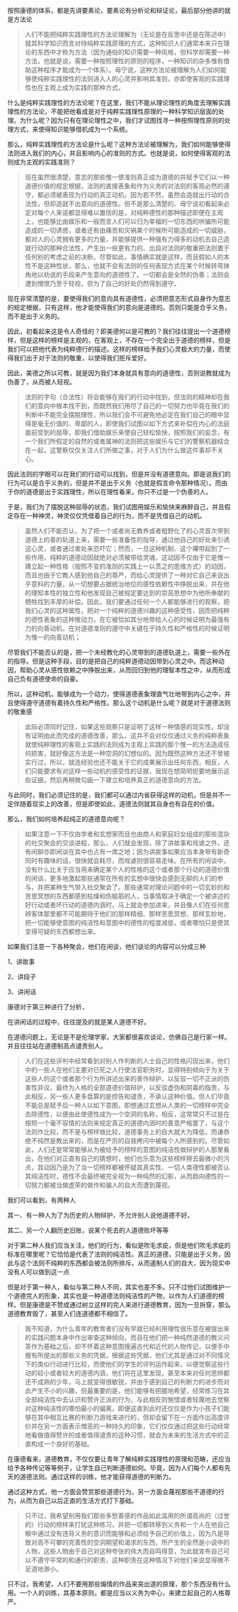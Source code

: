 <p data-pid="xzTCPujK">按照康德的体系，都是先讲要素论，要素论有分析论和辩证论，最后部分他讲的就是方法论</p><blockquote data-pid="aSsfUT9V">人们不能把纯粹实践理性的方法论理解为（无论是在反思中还是在陈述中）就其科学知识而言对待纯粹实践原理的方式，这种知识人们通常本来只在理论的东西中才称为方法（因为通俗的知识需要一种风格，但科学却需要一种方法，也就是说，需要一种按照理性的原则的程序，一种知识的杂多惟有借助这种程序才能成为一个体系）。毋宁说，这种方法论被理解为人们如何能够使纯粹实践理性的法则进入人的心灵并影响其准则，亦即使客观的实践理性也在主观上成为实践的那种方式。</blockquote><p data-pid="mrT4_zKr">什么是纯粹实践理性的方法论呢？在这里，我们不能从理论理性的角度去理解实践理性的方法论，不能把他看成是对于纯粹实践理性原理的一种科学知识层面的处理。为什么呢？因为只有在理论理性之中，我们才试图找寻一种按照理性原则的处理方式，来使得知识能够借机成为一个系统。</p><p data-pid="Ry56EaUi">那么，纯粹实践理性的方法论是什么呢？这种方法论被理解为，我们如何能够使得法则进入我们的内心，并且影响内心的准则的方式。也就是说，如何使得客观的法则成为主观的实践准则？</p><blockquote data-pid="O43wEaPk">现在虽然很清楚，意志的那些惟一使准则真正成为道德的并赋予它们以一种道德价值的规定根据，法则的直接表象和作为义务的对法则的客观必然的遵守，都必须被表现为行动的真正动机，因为若不然，虽然会造就出行动的合法性，但却造就不出意向的道德性。但不是那么清楚的、毋宁说初看起来必定对每个人来说都显得难以置信的是，对纯粹德性的那种描述即便在主观上，也能够比由娱乐和一般而言人们可以归为幸福的一切东西的哄骗所可能造成的一切诱惑，或者还有由痛苦和灾祸某个时候所可能造成的一切威胁，都对人的心灵拥有更多的力量，并能够提供一种强有力得多的动机去自己造就行动的那种合法性，产生出一些更有力的、出自对法则的敬重把法则置于任何别的考虑之前的决断。尽管如此，事情确实就是这样，而且假如人的本性不是这种性状，那么，也就不会有法则的任何表现方式在某个时候转弯抹角地以劝说的手段来产生意向的道德性了。一切都会是全然的伪善；法则会遭到憎恨乃至于轻视，但为了自己的好处仍然得到遵守。</blockquote><p data-pid="PPDkw-T7">现在非常清楚的是，要使得我们的意向具有道德性，必须把意志形式自身作为意志的规定根据，只有这样，他才能使得我们的意向是道德的。否则只能是合乎义务，而不是出于义务的。</p><p data-pid="qpRE08fi">因此，初看起来这是令人奇怪的？即美德何以是可教的？我们往往提出一个道德榜样，但是这样的榜样是主观的，在客观上，不存在一个完全出于道德的榜样，但是我们可以把他代表为纯粹德行的描述。这样的榜样给予我们心灵极大的力量，而使得我们出于对于法则的敬重，以使得我们拒斥爱好。</p><p data-pid="Jv2m5F5l">因此，美德之所以可教，就是因为我们本身就具有意向的道德性，否则说教就成为伪善了，从而被人轻视。</p><blockquote data-pid="6B68mv9Z">法则的字句（合法性）将会能够在我们的行动中找到，但法则的精神却在我们的意向中根本找不到，而既然我们用尽了自己的一切努力也毕竟在我们的判断中不能完全摆脱理性，所以我们会不可避免地必定在我们自己的眼中显得是毫无价值的、卑鄙的人，即使我们试图以如下方式来补偿在内心的法庭面前受到的屈辱，即我们借助娱乐来使自己轻松愉快，按照我们的妄念，有一个我们所假定的自然的或者属神的法则把这些娱乐与它们的警察机器结合在一起，这警察仅仅关注人们所做之事，对于人们为什么做这件事却不关心。</blockquote><p data-pid="RxC8dkNu">因此法则的字眼可以在我们的行动可以找到，但是并没有道德意向。即是说我们的行为可以是合乎义务的，但是并不是出于义务（也就是假言命令那种情况）。而由于你的道德是出于实践理性，所以在理性看来，你只不过是一个伪善的人。</p><p data-pid="49LOAlwn">于是，我们为了摆脱这种屈辱的状态，我们试图用娱乐和愉快来麻醉自己，并且假定存在一种神灵，神灵仅仅凭借着自己的行为，而不是凭借自己的动机。</p><blockquote data-pid="_naOvgvK">虽然人们不能否认，为了把一个或者尚无教养或者粗野化了的心灵首次带到道德上的善的轨道上来，需要一些准备性的指导，通过他自己的好处来引诱这心灵，或者通过害处来恐吓它；然而，一旦这种机制、这个襻带起到了一些作用，纯粹的道德动因就绝对必须被带给灵魂，这动因不仅由于它是惟一建立起一种性格（按照不变的准则的实践上一以贯之的思维方式）的动因，而且也由于它教人感到他自己的尊严，而给心灵提供了一种对它自己来说出乎意料的力量，从一切想要占据统治地位的感性依赖性中挣脱出来，并在他的理知本性的独立性和他发现自己被规定要达到的崇高思想中为他所奉献的牺牲找到丰厚的补偿。因此，我们要通过任何一个人都能够进行的观察，把我们心灵的这种属性，把对一个纯粹的道德兴趣的这种感受性，因而把纯粹的德性表象的这种推动力，在它被恰如其分地带给人心的时候证明为最强有力的向善动机，在对道德准则的遵守中关键在于持久性和严格性的时候证明为惟一的向善动机；</blockquote><p data-pid="CaxaxkJS">尽管我们不能否认的是，把一个未经教化的心灵带到的道德轨道上，需要一些外在的指导。但是这种手段，目的是把自己的纯粹道德动因带到心灵之中。而这种动因，帮助心灵从感性依赖之中挣脱出来，从而回归到他的理智本性之中，从而形成自己负有道德使命的自豪。</p><p data-pid="P_XGImkQ">所以，这种动机，能够成为一个动力，使得道德表象理直气壮地带到内心之中，并且使得遵守道德有着持久性和严格性。那么这个动机是什么呢？就是对于道德法则的敬重感</p><blockquote data-pid="oe7h0Fty">此际必须同时记住，如果这些观察只是证明了这样一种情感的现实性，却没有证明由此而完成的道德改善，那么，这并不会对仅仅通过义务的纯粹表象就使纯粹理性的客观上实践的法则成为主观上实践的那个惟一的方法造成任何损害，就好像这方法是一种空洞的幻想似的。因为既然这种方法还不曾被实行过，所以，就连经验也还不能关于它的成果展示出任何东西，相反，人们只能要求有对这样一些动机的感受性的证据，我现在想简明扼要地展示这些证据，然后再稍微勾画一下建立和培养真正的道德意向的方法。</blockquote><p data-pid="DZbsRwlH">与此同时，我们必须记住的是，我们都可以通过内省获得这样的动机，但是并不一定伴随着现实上的改善，但是即使如此，道德法则就其自身也有自在的价值。</p><p data-pid="KFs2Fcoz">那么，我们如何培养起纯正的道德意向呢？</p><blockquote data-pid="TQlWCz6W">如果注意一下不仅由学者和玄想家而且也由商人和家庭妇女组成的那些混杂的社交聚会的交谈进程，那么，人们就会发现，除了讲故事和戏谑之外，还有闲聊亦即闲谈在其中也占有一席之地；因为讲故事如果应当本身带有新奇同时有趣味的话，很快就会耗尽，而戏谑则很容易走味。在所有的闲谈中，没有什么比关于应当用来确定某个人的性格的这个或者那个行动的道德价值的闲谈，更多地激起那些通常在所有的玄想中很快会感到无聊的人们的参与，并把某种生气带入社交聚会了。那些通常对理论问题中的一切玄妙的和苦思冥想的东西都感到枯燥和伤脑筋的人，当事情取决于确定一个被讲述的好行动或者坏行动的道德内涵时，马上就会参加进来，并且像人们在任何思辨客体那里都不可能期待于他们的那样精细、那样苦思冥想、那样玄妙地，把一切能够使意图的纯洁性和意图中的德性的程度减低，或者哪怕只是使其变得可疑的东西都想出来。</blockquote><p data-pid="KMUdCvud">如果我们注意一下各种聚会，他们在闲谈，他们谈论的内容可以分成三种</p><p data-pid="hUp36umJ">1、讲故事</p><p data-pid="OFWQ38P8">2、讲段子</p><p data-pid="-omwFpNh">3、讲闲话</p><p data-pid="PL07-nnm">康德对于第三种进行了分析，</p><p data-pid="TB-I5rDm">在讲闲话的过程中，往往提及的就是某人道德不好。</p><p data-pid="zC8cW5nr">在道德问题上，无论是不是伦理学家，大家都很喜欢谈论，仿佛自己是行家一样。并且往往站在道德制高点谴责别人。</p><blockquote data-pid="Z2NvEbp6">人们在这些评判中经常看到对别人作判断的人士自己的性格闪现出来，他们中的一些人在他们主要对已死之人行使法官职务时，显得特别倾向于为关于这些人的这个或者那个行为所讲述出来的善作辩护，以反驳一切不正派的伤害性非议，最终为人格的全部道德价值辩护，以反驳虚伪和阴毒的指责，与此相反，另一些人更多盘算的是控告和谴责，不承认这种价值。但人们毕竟不能总是赋予后一种人以如下意图，即想通过玄想从人类的一切榜样中完全去除德性，以便由此使德性成为一个空洞的名称，相反，这常常只不过是在按照一个毫不容情的法则来规定真正的道德内涵时的善意严格罢了，与这个法则作比较，而不是与榜样做比较，道德事务上的自大就大为降低，而谦恭绝不纯然是教出来的，而是在严厉的自我拷问中被每个人所感到的。尽管如此，人们还是常常能够从为被给予的榜样的意图的纯洁性做辩护的人那里看出，在他们对正直有自己的猜想时，他们也乐意为这些榜样擦去最微小的污点，其动因乃是为了当一切榜样都被怀疑其真实性、一切人类德性都被否认其纯洁性时，德性不会最终被完全视为一种纯然的幻影，从而趋向德性的一切努力都被当做虚荣的做作和骗人的自大而遭到蔑视。</blockquote><p data-pid="HKxsC1yV">我们可以看到，有两种人</p><p data-pid="LfiAM1Tr">其一、有一种人为了为历史的人物辩护，不允许别人说他道德不好。</p><p data-pid="8JDbmwKw">其二、另一个人翻历史旧账，说某个死去的人道德败坏等等</p><p data-pid="3c06ZV5Q">对于第二种人我们应当关注，他们的行为，看似是吹毛求疵，但是他们吹毛求疵的标准在哪里呢？它恰恰是代表了法则的纯洁性。真正的道德，只能是出于义务，因此与这个法则不纯粹的东西都会被法则所排斥。从而遏制人们的自大，因为现实中没有人可以做到这一点</p><p data-pid="sjCMV_VE">但是对于第一种人，看似与第二种人不同，其实也差不多。只不过他们试图维护一个道德完人的形象，其实也是一种道德法则纯洁性的产物，以作为人们道德的榜样。但是康德是不赞成通过树立这样的完人来进行道德教育，因为一旦拆穿，那么道德教育毁了，甚至人们连道德都不相信了。</p><blockquote data-pid="Vwizlrh8">我不知道，为什么青年的教育者们没有早就已经利用理性很乐意在被提出来的实践问题本身中作出审查这种倾向，而且在他们把一种纯然道德的教义问答作为基础之后，却不怀着这种意图搜遍古代和近代的人物传记，以便手中握有所提出的那些义务的凭据，根据这些凭据，他们尤其是通过对不同情况下的类似行动进行比较，而使他们的学生的评判运作起来，以便觉察这些行动的较小或者较大的道德内涵，他们将在这里发现，甚至本来对任何思辨都还不成熟的少年，马上就变得很敏锐，并由于感到自己的判断力的进步而对此产生不小的兴趣，但最重要的是，他们能够有把握地希望，经常练习在其全部纯洁性中去认识和赞许正派的行为，与此相反则惋惜或者轻蔑地去觉察对这种纯洁性的哪怕最小的偏离，即便这直到此时还仅仅是作为小孩子们能够在其中相互比赛的判断力游戏来进行的，但却会留下在一方面作出高度评价并在另一方面表示憎恶的一种持久的印象，它们仅仅通过把这些行动经常地看做值得赞许的或者值得谴责的这种习惯，就会为未来的生活方式中的正直构成一个良好的基础。</blockquote><p data-pid="3gyrxq-L">在康德看来，道德教育，不仅仅要让青年了解纯粹实践理性的原理和范畴，还应当给予各种传记等等例子，让学生自己判断道德如何。毕竟，因为人们每个人都有先天的道德法则。通过这样的训练，他才能获得道德的判断力。</p><p data-pid="37qYmxqn">通过这种方式，他一方面会赞赏那些道德行为，另一方面会蔑视那些不道德的行为，从而为自己以后正直的生活方式打下基础。</p><blockquote data-pid="DeMCfiHO">只不过，我希望别用我们那些多愁善感的作品如此滥用的所谓高尚的（过誉的）行动的榜样来打扰这种练习，并把一切都转移到义务和一个人在他自己眼中通过没有违背义务的意识而能够和必须给予自己的价值上，因为凡是导致对高不可攀的完善性的空洞期望和渴求的东西，所产生的全然是小说中的人物，这些人物由于自己对这种夸张的伟大而自鸣得意，为此就宣布自己可以不遵守平常的和通行的职责，这种职责在这种情况下对他们来说显得微不足道地渺小。</blockquote><p data-pid="GAOFFbPX">只不过，我希望，人们不要用那些煽情的作品来突出道的原理，那个东西没有什么用。一个人的训练，其基本原则，都是应当以义务为中心，来建立起自己的人格尊严。</p><p></p><p></p><p></p>